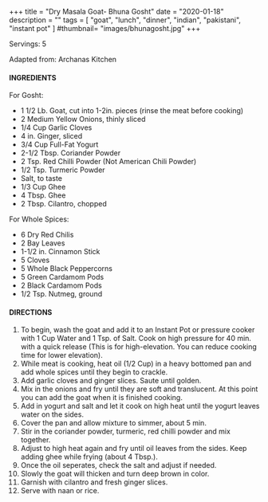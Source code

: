 +++
title = "Dry Masala Goat- Bhuna Gosht"
date = "2020-01-18"
description = ""
tags = [
    "goat",
    "lunch",
    "dinner",
    "indian",
    "pakistani",
    "instant pot" 
]
#thumbnail= "images/bhunagosht.jpg"
+++

Servings: 5 <!--more-->

Adapted from: Archanas Kitchen

#### INGREDIENTS 

For Gosht: 

* 1 1/2 Lb. Goat, cut into 1-2in. pieces (rinse the meat before cooking) 
* 2 Medium Yellow Onions, thinly sliced
* 1/4 Cup Garlic Cloves
* 4 in. Ginger, sliced
* 3/4 Cup Full-Fat Yogurt 
* 2-1/2 Tbsp. Coriander Powder 
* 2 Tsp. Red Chilli Powder (Not American Chili Powder) 
* 1/2 Tsp. Turmeric Powder
* Salt, to taste
* 1/3 Cup Ghee
* 4 Tbsp. Ghee 
* 2 Tbsp. Cilantro, chopped

For Whole Spices:

* 6 Dry Red Chilis
* 2 Bay Leaves
* 1-1/2 in. Cinnamon Stick
* 5 Cloves
* 5 Whole Black Peppercorns
* 5 Green Cardamom Pods
* 2 Black Cardamom Pods
* 1/2 Tsp. Nutmeg, ground

#### DIRECTIONS 

1. To begin, wash the goat and add it to an Instant Pot or pressure cooker with 1 Cup Water and 1 Tsp. of Salt. Cook on high pressure for 40 min. with a quick release (This is for high-elevation. You can reduce cooking time for lower elevation). 
2. While meat is cooking, heat oil (1/2 Cup) in a heavy bottomed pan and add whole spices until they begin to crackle.
3. Add garlic cloves and ginger slices. Saute until golden.
4. Mix in the onions and fry until they are soft and translucent. At this point you can add the goat when it is finished cooking.
5. Add in yogurt and salt and let it cook on high heat until the yogurt leaves water on the sides.
6. Cover the pan and allow mixture to simmer, about 5 min.
7. Stir in the coriander powder, turmeric, red chilli powder and mix together.
8. Adjust to high heat again and fry until oil leaves from the sides. Keep adding ghee while frying (about 4 Tbsp.).
9. Once the oil seperates, check the salt and adjust if needed.
10. Slowly the goat will thicken and turn deep brown in color. 
11. Garnish with cilantro and fresh ginger slices. 
12. Serve with naan or rice. 
